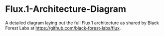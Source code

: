 # Flux.1-Architecture-Diagram
A detailed diagram laying out the full Flux.1 architecture as shared by Black Forest Labs at https://github.com/black-forest-labs/flux.
